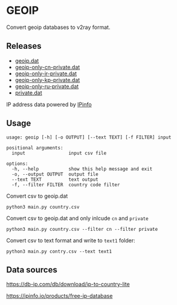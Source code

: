 # GEOIP

Convert geoip databases to v2ray format.

## Releases

- [geoip.dat](https://github.com/Exclude0122/geoip/releases/latest/download/geoip.dat)
- [geoip-only-cn-private.dat](https://github.com/Exclude0122/geoip/releases/latest/download/geoip-only-cn-private.dat)
- [geoip-only-ir-private.dat](https://github.com/Exclude0122/geoip/releases/latest/download/geoip-only-ir-private.dat)
- [geoip-only-kp-private.dat](https://github.com/Exclude0122/geoip/releases/latest/download/geoip-only-kp-private.dat)
- [geoip-only-ru-private.dat](https://github.com/Exclude0122/geoip/releases/latest/download/geoip-only-ru-private.dat)
- [private.dat](https://github.com/Exclude0122/geoip/releases/latest/download/private.dat)

IP address data powered by [IPinfo](https://ipinfo.io)

## Usage

```
usage: geoip [-h] [-o OUTPUT] [--text TEXT] [-f FILTER] input

positional arguments:
  input                input csv file

options:
  -h, --help           show this help message and exit
  -o, --output OUTPUT  output file
  --text TEXT          text output
  -f, --filter FILTER  country code filter
```

Convert csv to geoip.dat

```
python3 main.py country.csv
```

Convert csv to geoip.dat and only inlcude `cn` and `private`

```
python3 main.py country.csv --filter cn --filter private
```

Convert csv to text format and write to `text1` folder:

```
python3 main.py contry.csv --text text1
```

## Data sources

https://db-ip.com/db/download/ip-to-country-lite

https://ipinfo.io/products/free-ip-database